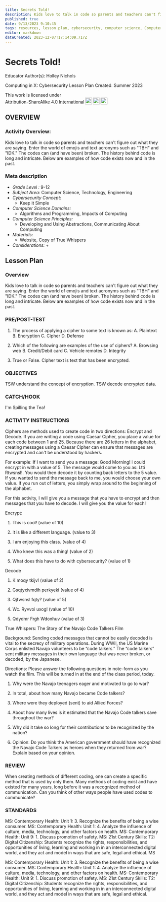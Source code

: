 ```yaml
---
title: Secrets Told!
description: Kids love to talk in code so parents and teachers can't figure out what they are saying. Enter the world of emojis and text acronyms such as "TBH" and "IDK." The codes can (and have been) broken. The history behind code is long and intricate. Below are examples of how code exists now and in the past.
published: true
date: 9/13/2023 9:10:45
tags: resources, lesson plan, cybersecurity, computer science, Computer Science, Technology, Engineering 
editor: markdown
dateCreated: 2023-12-07T17:14:09.717Z
---
```

# Secrets Told!


Educator Author(s): Holley Nichols


Computing in X: Cybersecurity Lesson Plan 
Created: Summer 2023


<p xmlns:cc="http://creativecommons.org/ns#" >This work is licensed under <a href="http://creativecommons.org/licenses/by-sa/4.0/?ref=chooser-v1" target="_blank" rel="license noopener noreferrer" style="display:inline-block;">Attribution-ShareAlike 4.0 International<img style="height:22px!important;margin-left:3px;vertical-align:text-bottom;" src="https://mirrors.creativecommons.org/presskit/icons/cc.svg?ref=chooser-v1"><img style="height:22px!important;margin-left:3px;vertical-align:text-bottom;" src="https://mirrors.creativecommons.org/presskit/icons/by.svg?ref=chooser-v1"><img style="height:22px!important;margin-left:3px;vertical-align:text-bottom;" src="https://mirrors.creativecommons.org/presskit/icons/sa.svg?ref=chooser-v1"></a></p>





## OVERVIEW


### Activity Overview:  
Kids love to talk in code so parents and teachers can't figure out what they are saying. Enter the world of emojis and text acronyms such as "TBH" and "IDK." The codes can (and have been) broken. The history behind code is long and intricate. Below are examples of how code exists now and in the past.


### Meta description
+ *Grade Level :* 9-12 
+ *Subject Area:* Computer Science, Technology, Engineering 
+ *Cybersecurity Concept:* 
   + Keep it Simple
+ *Computer Science Domains:*
   + Algorithms and Programming, Impacts of Computing
+ *Computer Science Principles:*
   + Developing and Using Abstractions, Communicating About Computing
+ *Materials:* 
   + Website, Copy of True Whispers
+ *Considerations:*
   + 


## Lesson Plan
### Overview
Kids love to talk in code so parents and teachers can't figure out what they are saying. Enter the world of emojis and text acronyms such as "TBH" and "IDK." The codes can (and have been) broken. The history behind code is long and intricate. Below are examples of how code exists now and in the past.


### PRE/POST-TEST
1. The process of applying a cipher to some text is known as:
A. Plaintext
B. Encryption
C. Cipher
D. Defense


2. Which of the following are examples of the use of ciphers?
A. Browsing web
B. Credit/Debit card
C. Vehicle remotes
D. Integrity


3. True or False. Cipher text is text that has been encrypted.


### OBJECTIVES
TSW understand the concept of encryption.
TSW decode encrypted data.


### CATCH/HOOK
I'm Spilling the Tea!


### ACTIVITY INSTRUCTIONS
Ciphers are methods used to create code in two directions: Encrypt and Decode. If you are writing a code using Caesar Cipher, you place a value for each code between 1 and 25. Because there are 26 letters in the alphabet, creating messages using a Caesar Cipher can ensure that messages are encrypted and can't be understood by hackers.


For example: If I want to send you a message:  Good Morning! I could encrypt in with a value of 5. The message would come to you as: Ltti Rtwsnsl!. You would then decode it by counting back letters to the 5 value. If you wanted to send the message back to me, you would choose your own value. If you run out of letters, you simply wrap around to the beginning of the alphabet.


For this activity, I will give you a message that you have to encrypt and then messages that you have to decode. I will give you the value for each!


Encrypt:


1. This is cool! (value of 10)


2. It is like a different language. (value to 3)


3. I am enjoying this class. (value of 4)


4. Who knew this was a thing! (value of 2)


5. What does this have to do with cybersecurity? (value of 1)


Decode


1. K moqy tkijv! (value of 2)


2. Gsqtyxivmdih perkyeki (value of 4)


3. Qjfwsnsl fqty? (value of 5)


4. Wc. Ryvvoi uxog! (value of 10)


5. Qdydmr Frgh Wdonhuv (value of 3)




True Whispers: The Story of the Navajo Code Talkers Film


Background: Sending coded messages that cannot be easily decoded is vital to the secrecy of military operations. During WWII, the US Marine Corps enlisted Navajo volunteers to be “code talkers.” The “code talkers” sent military messages in their own language that was never broken, or decoded, by the Japanese.


 


Directions: Please answer the following questions in note-form as you watch the film. This will be turned in at the end of the class period, today.


1) Why were the Navajo teenagers eager and motivated to go to war?


 


2) In total, about how many Navajo became Code talkers?


 


3) Where were they deployed (sent) to aid Allied Forces?


 


4) About how many lives is it estimated that the Navajo Code talkers save throughout the war?


 


5) Why did it take so long for their contributions to be recognized by the nation?


 


6) Opinion: Do you think the American government should have recognized the Navajo Code Talkers as heroes when they returned from war? Explain based on your opinion.






### REVIEW
When creating methods of different coding, one can create a specific method that is used by only them. Many methods of coding exist and have existed for many years, long before it was a recognized method of communication. Can you think of other ways people have used codes to communicate?


### STANDARDS        
MS: Contemporary Health: Unit 1: 3. Recognize the benefits of being a wise consumer.
MS: Contemporary Health: Unit 1: 4. Analyze the influence of culture, media, technology, and other factors on health.
MS: Contemporary Health: Unit 9: 1. Discuss promotion of safety.
MS: 21st Century Skills: T2: Digital Citizenship: Students recognize the rights, responsibilities, and opportunities of living, learning and working in in an interconnected digital world, and they act and model in ways that are safe, legal and ethical.
MS


MS: Contemporary Health: Unit 1: 3. Recognize the benefits of being a wise consumer.
MS: Contemporary Health: Unit 1: 4. Analyze the influence of culture, media, technology, and other factors on health.
MS: Contemporary Health: Unit 9: 1. Discuss promotion of safety.
MS: 21st Century Skills: T2: Digital Citizenship: Students recognize the rights, responsibilities, and opportunities of living, learning and working in in an interconnected digital world, and they act and model in ways that are safe, legal and ethical.